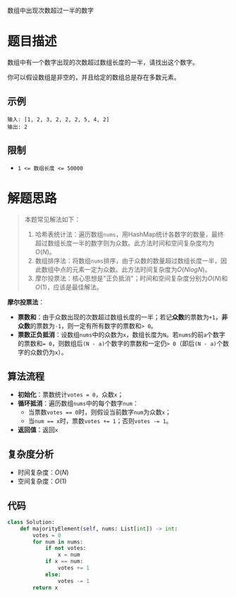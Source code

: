 数组中出现次数超过一半的数字

# 题目描述

数组中有一个数字出现的次数超过数组长度的一半，请找出这个数字。

你可以假设数组是非空的，并且给定的数组总是存在多数元素。

## 示例

```
输入: [1, 2, 3, 2, 2, 2, 5, 4, 2]
输出: 2
```

## 限制

- `1 <= 数组长度 <= 50000`

# 解题思路

> 本题常见解法如下：
>
> 1. 哈希表统计法：遍历数组`nums`，用HashMap统计各数字的数量，最终超过数组长度一半的数字则为众数。此方法时间和空间复杂度均为$O(N)$。
> 2. 数组排序法：将数组`nums`排序，由于众数的数量超过数组长度一半，因此数组中点的元素一定为众数。此方法时间复杂度为$O(NlogN)$。
> 3. 摩尔投票法：核心思想是"正负抵消"；时间和空间复杂度分别为$O(N)$和$O(1)$，应该是最佳解法。

**摩尔投票法**：

- **票数和**：由于众数出现的次数超过数组长度的一半；若记**众数**的票数为`+1`，**非众数**的票数为`-1`，则一定有所有数字的票数和`> 0`。
- **票数正负抵消**：设数组`nums`中的众数为`x`，数组长度为`N`。若`nums`的前`a`个数字的票数和`= 0`，则数组后`(N - a)`个数字的票数和一定仍`> 0`（即后`(N - a)`个数字的众数仍为`x`）。

## 算法流程

- **初始化**：票数统计`votes = 0`，众数`x`；
- **循环抵消**：遍历数组`nums`中的每个数字`num`：
  - 当票数`votes == 0`时，则假设当前数字`num`为众数`x`；
  - 当`num == x`时，票数`votes += 1`；否则`votes -= 1`。
- **返回值**：返回`x`

## 复杂度分析

- 时间复杂度：$O(N)$
- 空间复杂度：$O(1)$

## 代码

```python
class Solution:
    def majorityElement(self, nums: List[int]) -> int:
        votes = 0
        for num in nums:
            if not votes:
                x = num
            if x == num:
                votes += 1
            else:
                votes -= 1
        return x
```

